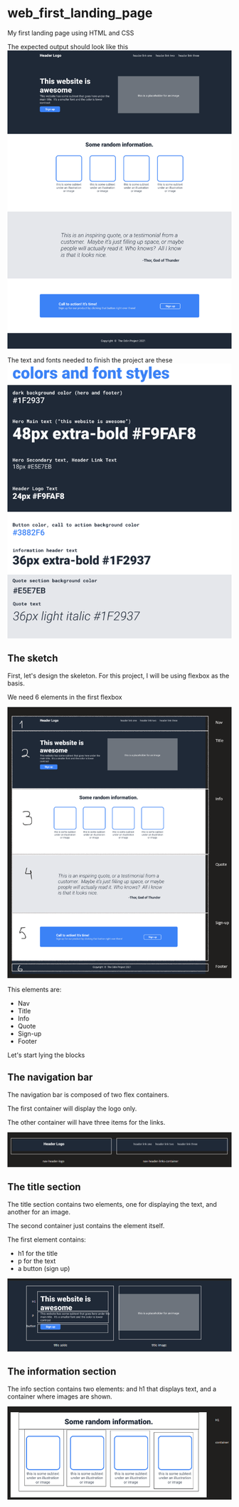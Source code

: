 # web_first_landing_page
My first landing page using HTML and CSS

The expected output should look like this ![Full design goal](01-full-design.png)

The text and fonts needed to finish the project are these ![Text and fonts specification](02-text-fonts.png)

## The sketch

First, let's design the skeleton. For this project, I will be using flexbox as the basis.

We need 6 elements in the first flexbox

![The overall sketch](design-process/01-overall.png)

This elements are:
* Nav
* Title
* Info
* Quote
* Sign-up
* Footer

Let's start lying the blocks

## The navigation bar

The navigation bar is composed of two flex containers.

The first container will display the logo only.

The other container will have three items for the links.

![The navigation bar sketch](design-process/02-nav-bar.png)

## The title section

The title section contains two elements, one for displaying the text, and another for an image.

The second container just contains the element itself.

The first element contains:

* h1 for the title
* p for the text
* a button (sign up)

![The title section sketch](design-process/03-title.png)

## The information section 

The info section contains two elements: and h1 that displays text, and a container where images are shown.

![The info section sketch](design-process/04-information.png)

